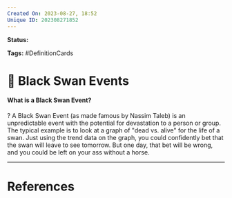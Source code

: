 ```yaml
---
Created On: 2023-08-27, 18:52
Unique ID: 202308271852
---
```

**Status:** 

**Tags:** #DefinitionCards 

# 🦢 Black Swan Events

#### What is a Black Swan Event?
?
A Black Swan Event (as made famous by Nassim Taleb) is an unpredictable event with the potential for devastation to a person or group.
The typical example is to look at a graph of "dead vs. alive" for the life of a swan. Just using the trend data on the graph, you could confidently bet that the swan will leave to see tomorrow. But one day, that bet will be wrong, and you could be left on your ass without a horse.



---
# References
